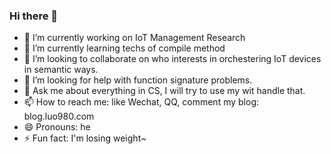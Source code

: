 ### Hi there 👋

<!--
**luo980/luo980** is a ✨ _special_ ✨ repository because its `README.md` (this file) appears on your GitHub profile.

Here are some ideas to get you started:

- 🔭 I’m currently working on ...
- 🌱 I’m currently learning ...
- 👯 I’m looking to collaborate on ...
- 🤔 I’m looking for help with ...
- 💬 Ask me about ...
- 📫 How to reach me: ...
- 😄 Pronouns: ...
- ⚡ Fun fact: ...
-->

- 🔭 I’m currently working on IoT Management Research
- 🌱 I’m currently learning techs of compile method
- 👯 I’m looking to collaborate on who interests in orchestering IoT devices in semantic ways.
- 🤔 I’m looking for help with function signature problems.
- 💬 Ask me about everything in CS, I will try to use my wit handle that.
- 📫 How to reach me: like Wechat, QQ, comment my blog: blog.luo980.com
- 😄 Pronouns: he
- ⚡ Fun fact: I'm losing weight~
